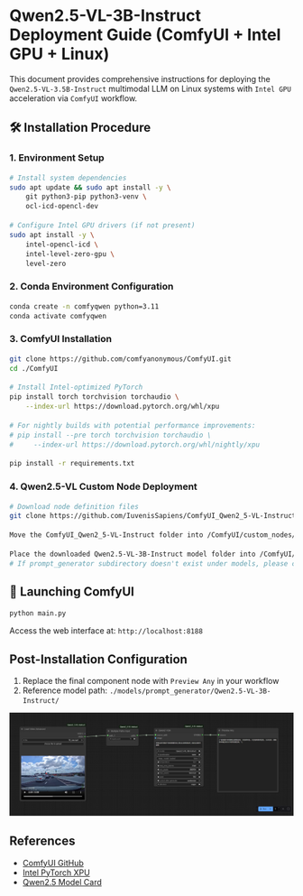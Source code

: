 # Qwen2.5-VL-3B-Instruct Deployment Guide (ComfyUI + Intel GPU + Linux)

This document provides comprehensive instructions for deploying the `Qwen2.5-VL-3.5B-Instruct` multimodal LLM on Linux systems with `Intel GPU` acceleration via `ComfyUI` workflow.

## 🛠️ Installation Procedure
### 1. Environment Setup
```bash
# Install system dependencies
sudo apt update && sudo apt install -y \
    git python3-pip python3-venv \
    ocl-icd-opencl-dev

# Configure Intel GPU drivers (if not present)
sudo apt install -y \
    intel-opencl-icd \
    intel-level-zero-gpu \
    level-zero
```

### 2. Conda Environment Configuration
```bash
conda create -n comfyqwen python=3.11 
conda activate comfyqwen
```

### 3. ComfyUI Installation
```bash
git clone https://github.com/comfyanonymous/ComfyUI.git
cd ./ComfyUI

# Install Intel-optimized PyTorch
pip install torch torchvision torchaudio \
    --index-url https://download.pytorch.org/whl/xpu

# For nightly builds with potential performance improvements:
# pip install --pre torch torchvision torchaudio \
#     --index-url https://download.pytorch.org/whl/nightly/xpu

pip install -r requirements.txt
```

### 4. Qwen2.5-VL Custom Node Deployment
```bash
# Download node definition files
git clone https://github.com/IuvenisSapiens/ComfyUI_Qwen2_5-VL-Instruct

Move the ComfyUI_Qwen2_5-VL-Instruct folder into /ComfyUI/custom_nodes/ directory

Place the downloaded Qwen2.5-VL-3B-Instruct model folder into /ComfyUI/models/prompt_generator/
# If prompt_generator subdirectory doesn't exist under models, please create it first
```
## 🚀 Launching ComfyUI
```bash
python main.py
```
Access the web interface at: `http://localhost:8188`

## Post-Installation Configuration
1. Replace the final component node with `Preview Any` in your workflow
2. Reference model path: `./models/prompt_generator/Qwen2.5-VL-3B-Instruct/`

![Workflow Example](pic/image.png)

## References
- [ComfyUI GitHub](https://github.com/comfyanonymous/ComfyUI)
- [Intel PyTorch XPU](https://intel.github.io/intel-extension-for-pytorch/)
- [Qwen2.5 Model Card](https://huggingface.co/Qwen/Qwen2.5-VL-3B-Instruct)

